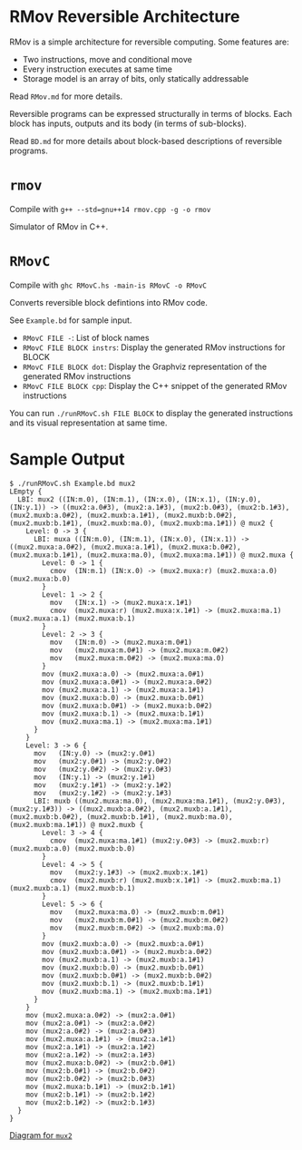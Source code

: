 # RMov Reversible Architecture

RMov is a simple architecture for reversible computing. Some features are:

 - Two instructions, move and conditional move
 - Every instruction executes at same time
 - Storage model is an array of bits, only statically addressable

Read `RMov.md` for more details.

Reversible programs can be expressed structurally in terms of blocks.
Each block has inputs, outputs and its body (in terms of sub-blocks).

Read `BD.md` for more details about block-based descriptions of reversible
programs.

# `rmov`

Compile with `g++ --std=gnu++14 rmov.cpp -g -o rmov`

Simulator of RMov in C++.

# `RMovC`

Compile with `ghc RMovC.hs -main-is RMovC -o RMovC`

Converts reversible block defintions into RMov code.

See `Example.bd` for sample input.

 - `RMovC FILE -`: List of block names
 - `RMovC FILE BLOCK instrs`: Display the generated RMov instructions for BLOCK
 - `RMovC FILE BLOCK dot`: Display the Graphviz representation of the generated RMov instructions
 - `RMovC FILE BLOCK cpp`: Display the C++ snippet of the generated RMov instructions

You can run `./runRMovC.sh FILE BLOCK` to display the generated instructions and
its visual representation at same time.

# Sample Output

```
$ ./runRMovC.sh Example.bd mux2
LEmpty {
  LBI: mux2 ((IN:m.0), (IN:m.1), (IN:x.0), (IN:x.1), (IN:y.0), (IN:y.1)) -> ((mux2:a.0#3), (mux2:a.1#3), (mux2:b.0#3), (mux2:b.1#3), (mux2.muxb:a.0#2), (mux2.muxb:a.1#1), (mux2.muxb:b.0#2), (mux2.muxb:b.1#1), (mux2.muxb:ma.0), (mux2.muxb:ma.1#1)) @ mux2 {
    Level: 0 -> 3 {
      LBI: muxa ((IN:m.0), (IN:m.1), (IN:x.0), (IN:x.1)) -> ((mux2.muxa:a.0#2), (mux2.muxa:a.1#1), (mux2.muxa:b.0#2), (mux2.muxa:b.1#1), (mux2.muxa:ma.0), (mux2.muxa:ma.1#1)) @ mux2.muxa {
        Level: 0 -> 1 {
          cmov	(IN:m.1) (IN:x.0) -> (mux2.muxa:r) (mux2.muxa:a.0) (mux2.muxa:b.0)
        }
        Level: 1 -> 2 {
          mov	(IN:x.1) -> (mux2.muxa:x.1#1)
          cmov	(mux2.muxa:r) (mux2.muxa:x.1#1) -> (mux2.muxa:ma.1) (mux2.muxa:a.1) (mux2.muxa:b.1)
        }
        Level: 2 -> 3 {
          mov	(IN:m.0) -> (mux2.muxa:m.0#1)
          mov	(mux2.muxa:m.0#1) -> (mux2.muxa:m.0#2)
          mov	(mux2.muxa:m.0#2) -> (mux2.muxa:ma.0)
        }
        mov	(mux2.muxa:a.0) -> (mux2.muxa:a.0#1)
        mov	(mux2.muxa:a.0#1) -> (mux2.muxa:a.0#2)
        mov	(mux2.muxa:a.1) -> (mux2.muxa:a.1#1)
        mov	(mux2.muxa:b.0) -> (mux2.muxa:b.0#1)
        mov	(mux2.muxa:b.0#1) -> (mux2.muxa:b.0#2)
        mov	(mux2.muxa:b.1) -> (mux2.muxa:b.1#1)
        mov	(mux2.muxa:ma.1) -> (mux2.muxa:ma.1#1)
      }
    }
    Level: 3 -> 6 {
      mov	(IN:y.0) -> (mux2:y.0#1)
      mov	(mux2:y.0#1) -> (mux2:y.0#2)
      mov	(mux2:y.0#2) -> (mux2:y.0#3)
      mov	(IN:y.1) -> (mux2:y.1#1)
      mov	(mux2:y.1#1) -> (mux2:y.1#2)
      mov	(mux2:y.1#2) -> (mux2:y.1#3)
      LBI: muxb ((mux2.muxa:ma.0), (mux2.muxa:ma.1#1), (mux2:y.0#3), (mux2:y.1#3)) -> ((mux2.muxb:a.0#2), (mux2.muxb:a.1#1), (mux2.muxb:b.0#2), (mux2.muxb:b.1#1), (mux2.muxb:ma.0), (mux2.muxb:ma.1#1)) @ mux2.muxb {
        Level: 3 -> 4 {
          cmov	(mux2.muxa:ma.1#1) (mux2:y.0#3) -> (mux2.muxb:r) (mux2.muxb:a.0) (mux2.muxb:b.0)
        }
        Level: 4 -> 5 {
          mov	(mux2:y.1#3) -> (mux2.muxb:x.1#1)
          cmov	(mux2.muxb:r) (mux2.muxb:x.1#1) -> (mux2.muxb:ma.1) (mux2.muxb:a.1) (mux2.muxb:b.1)
        }
        Level: 5 -> 6 {
          mov	(mux2.muxa:ma.0) -> (mux2.muxb:m.0#1)
          mov	(mux2.muxb:m.0#1) -> (mux2.muxb:m.0#2)
          mov	(mux2.muxb:m.0#2) -> (mux2.muxb:ma.0)
        }
        mov	(mux2.muxb:a.0) -> (mux2.muxb:a.0#1)
        mov	(mux2.muxb:a.0#1) -> (mux2.muxb:a.0#2)
        mov	(mux2.muxb:a.1) -> (mux2.muxb:a.1#1)
        mov	(mux2.muxb:b.0) -> (mux2.muxb:b.0#1)
        mov	(mux2.muxb:b.0#1) -> (mux2.muxb:b.0#2)
        mov	(mux2.muxb:b.1) -> (mux2.muxb:b.1#1)
        mov	(mux2.muxb:ma.1) -> (mux2.muxb:ma.1#1)
      }
    }
    mov	(mux2.muxa:a.0#2) -> (mux2:a.0#1)
    mov	(mux2:a.0#1) -> (mux2:a.0#2)
    mov	(mux2:a.0#2) -> (mux2:a.0#3)
    mov	(mux2.muxa:a.1#1) -> (mux2:a.1#1)
    mov	(mux2:a.1#1) -> (mux2:a.1#2)
    mov	(mux2:a.1#2) -> (mux2:a.1#3)
    mov	(mux2.muxa:b.0#2) -> (mux2:b.0#1)
    mov	(mux2:b.0#1) -> (mux2:b.0#2)
    mov	(mux2:b.0#2) -> (mux2:b.0#3)
    mov	(mux2.muxa:b.1#1) -> (mux2:b.1#1)
    mov	(mux2:b.1#1) -> (mux2:b.1#2)
    mov	(mux2:b.1#2) -> (mux2:b.1#3)
  }
}
```

[Diagram for `mux2`](https://gist.github.com/Ming-Tang/58607a987c4439555f33490caf09ef43)



